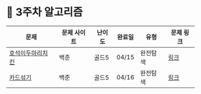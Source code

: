 # 📖 3주차 알고리즘

| 문제                                     | 문제 사이트 | 난이도 | 완료일 | 유형     | 문제 링크                                     |
| ---------------------------------------- | ----------- | ------ | :----: | -------- | --------------------------------------------- |
| [호석이두마리치킨](./호석이두마리치킨//) | 백준        | 골드5  | 04/15  | 완전탐색 | [링크](https://www.acmicpc.net/problem/21278) |
| [카드섞기](./카드섞기/)                  | 백준        | 골드5  | 04/16  | 완전탐색 | [링크](https://www.acmicpc.net/problem/21315) |
